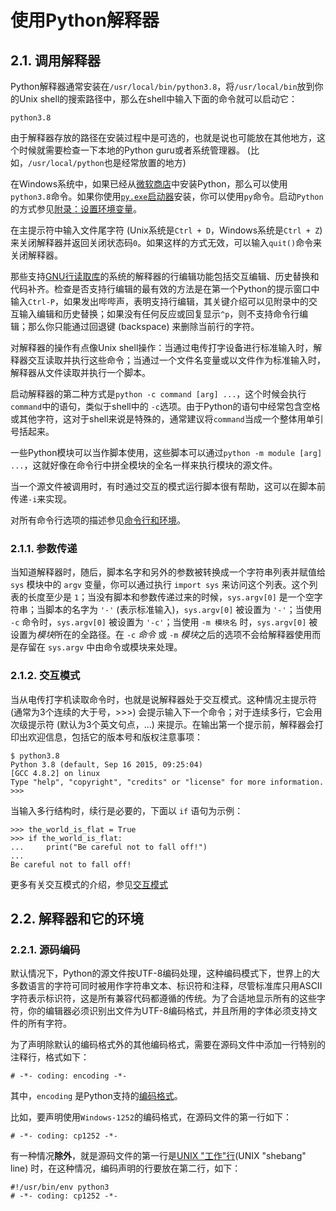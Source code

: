 # 使用Python解释器
## 2.1. 调用解释器
Python解释器通常安装在`/usr/local/bin/python3.8`，将`/usr/local/bin`放到你的Unix shell的搜索路径中，那么在shell中输入下面的命令就可以启动它：
```
python3.8
```
由于解释器存放的路径在安装过程中是可选的，也就是说也可能放在其他地方，这个时候就需要检查一下本地的Python guru或者系统管理器。 (比如，`/usr/local/python`也是经常放置的地方)

在Windows系统中，如果已经从[微软商店](https://docs.python.org/3.8/using/windows.html#windows-store)中安装Python，那么可以使用`python3.8`命令。如果你使用[`py.exe`启动器](https://docs.python.org/3.8/using/windows.html#launcher)安装，你可以使用`py`命令。启动`Python`的方式参见[附录：设置环境变量](https://docs.python.org/3.8/using/windows.html#setting-envvars)。

在主提示符中输入文件尾字符 (Unix系统是`Ctrl + D`，Windows系统是`Ctrl + Z`) 来关闭解释器并返回关闭状态码`0`。如果这样的方式无效，可以输入`quit()`命令来关闭解释器。

那些支持[GNU行读取库](https://tiswww.case.edu/php/chet/readline/rltop.html)的系统的解释器的行编辑功能包括交互编辑、历史替换和代码补齐。检查是否支持行编辑的最有效的方法是在第一个Python的提示窗口中输入`Ctrl-P`，如果发出哔哔声，表明支持行编辑，其关键介绍可以见附录中的交互输入编辑和历史替换；如果没有任何反应或回复显示`^p`，则不支持命令行编辑；那么你只能通过回退键 (backspace) 来删除当前行的字符。

对解释器的操作有点像Unix shell操作：当通过电传打字设备进行标准输入时，解释器交互读取并执行这些命令；当通过一个文件名变量或以文件作为标准输入时，解释器从文件读取并执行一个脚本。

启动解释器的第二种方式是`python -c command [arg] ...`，这个时候会执行`command`中的语句，类似于shell中的 `-c`选项。由于Python的语句中经常包含空格或其他字符，这对于shell来说是特殊的，通常建议将`command`当成一个整体用单引号括起来。

一些Python模块可以当作脚本使用，这些脚本可以通过`python -m module [arg] ...`，这就好像在命令行中拼全模块的全名一样来执行模块的源文件。

当一个源文件被调用时，有时通过交互的模式运行脚本很有帮助，这可以在脚本前传递`-i`来实现。

对所有命令行选项的描述参见[命令行和环境](https://docs.python.org/3.8/using/cmdline.html#using-on-general)。

### 2.1.1. 参数传递
当知道解释器时，随后，脚本名字和另外的参数被转换成一个字符串列表并赋值给 `sys` 模块中的 `argv` 变量，你可以通过执行 `import sys` 来访问这个列表。这个列表的长度至少是 `1`；当没有脚本和参数传递过来的时候，`sys.argv[0]` 是一个空字符串；当脚本的名字为 `'-'` (表示标准输入)，`sys.argv[0]` 被设置为 `'-'`；当使用 `-c` 命令时，`sys.argv[0]` 被设置为 `'-c'`；当使用 `-m 模块名` 时，`sys.argv[0]` 被设置为*模块*所在的全路径。在 `-c` *命令* 或 `-m` *模块*之后的选项不会给解释器使用而是存留在 `sys.argv` 中由命令或模块来处理。

### 2.1.2. 交互模式
当从电传打字机读取命令时，也就是说解释器处于交互模式。这种情况主提示符 (通常为3个连续的大于号，>>>) 会提示输入下一个命令；对于连续多行，它会用次级提示符 (默认为3个英文句点，...) 来提示。在输出第一个提示前，解释器会打印出欢迎信息，包括它的版本号和版权注意事项：
```
$ python3.8
Python 3.8 (default, Sep 16 2015, 09:25:04)
[GCC 4.8.2] on linux
Type "help", "copyright", "credits" or "license" for more information.
>>>
```
当输入多行结构时，续行是必要的，下面以 `if` 语句为示例：
```
>>> the_world_is_flat = True
>>> if the_world_is_flat:
...     print("Be careful not to fall off!")
...
Be careful not to fall off!
```
更多有关交互模式的介绍，参见[交互模式](https://docs.python.org/3.8/tutorial/appendix.html#tut-interac)

## 2.2. 解释器和它的环境
### 2.2.1. 源码编码
默认情况下，Python的源文件按UTF-8编码处理，这种编码模式下，世界上的大多数语言的字符可同时被用作字符串文本、标识符和注释，尽管标准库只用ASCII字符表示标识符，这是所有兼容代码都遵循的传统。为了合适地显示所有的这些字符，你的编辑器必须识别出文件为UTF-8编码格式，并且所用的字体必须支持文件的所有字符。

为了声明除默认的编码格式外的其他编码格式，需要在源码文件中添加一行特别的注释行，格式如下：
```
# -*- coding: encoding -*-
```
其中，`encoding` 是Python支持的[编码格式](https://docs.python.org/3.8/library/codecs.html#module-codecs)。

比如，要声明使用`Windows-1252`的编码格式，在源码文件的第一行如下：
```
# -*- coding: cp1252 -*-
```
有一种情况**除外**，就是源码文件的第一行是[UNIX "工作"行](https://docs.python.org/3.8/tutorial/appendix.html#tut-scripts)(UNIX "shebang" line) 时，在这种情况，编码声明的行要放在第二行，如下：
```
#!/usr/bin/env python3
# -*- coding: cp1252 -*-
```
